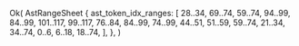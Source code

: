 Ok(
    AstRangeSheet {
        ast_token_idx_ranges: [
            28..34,
            69..74,
            59..74,
            94..99,
            84..99,
            101..117,
            99..117,
            76..84,
            84..99,
            74..99,
            44..51,
            51..59,
            59..74,
            21..34,
            34..74,
            0..6,
            6..18,
            18..74,
        ],
    },
)